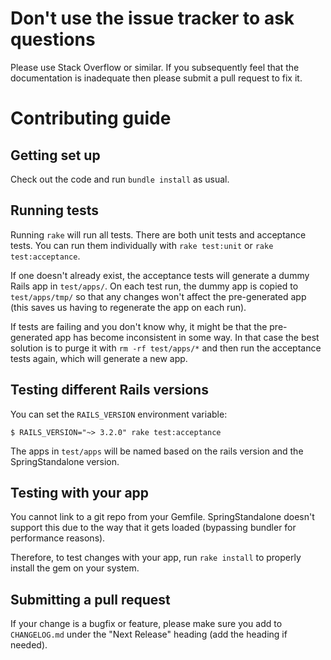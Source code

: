 # Don't use the issue tracker to ask questions

Please use Stack Overflow or similar. If you subsequently feel that the
documentation is inadequate then please submit a pull request to fix it.

# Contributing guide

## Getting set up

Check out the code and run `bundle install` as usual.

## Running tests

Running `rake` will run all tests. There are both unit tests and
acceptance tests. You can run them individually with `rake test:unit` or
`rake test:acceptance`.

If one doesn't already exist, the acceptance tests will generate a dummy
Rails app in `test/apps/`. On each test run, the dummy app is copied to
`test/apps/tmp/` so that any changes won't affect the pre-generated app
(this saves us having to regenerate the app on each run).

If tests are failing and you don't know why, it might be that the
pre-generated app has become inconsistent in some way. In that case the
best solution is to purge it with `rm -rf test/apps/*` and then run the
acceptance tests again, which will generate a new app.

## Testing different Rails versions

You can set the `RAILS_VERSION` environment variable:

```
$ RAILS_VERSION="~> 3.2.0" rake test:acceptance
```

The apps in `test/apps` will be named based on the rails version and the
SpringStandalone version.

## Testing with your app

You cannot link to a git repo from your Gemfile. SpringStandalone doesn't support
this due to the way that it gets loaded (bypassing bundler for
performance reasons).

Therefore, to test changes with your app, run `rake install` to properly
install the gem on your system.

## Submitting a pull request

If your change is a bugfix or feature, please make sure you add to
`CHANGELOG.md` under the "Next Release" heading (add the heading if
needed).
